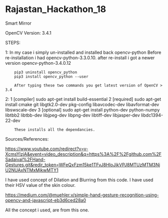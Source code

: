 # Rajastan_Hackathon_18
Smart Mirror


OpenCV Version: 3.4.1

STEPS:

   1:   In my case i simply un-installed and installed back opencv-python
        Before re-installation i had opencv-python-3.3.0.10. after re-install i got a newer version opencv-python-3.4.0.12

        pip3 uninstall opencv_python
        pip3 install opencv_python --user

        After typing these two commands you get latest version of OpenCV > 3.4
        
   2:   1 [compiler] sudo apt-get install build-essential
        2 [required] sudo apt-get install cmake git libgtk2.0-dev pkg-config libavcodec-dev libavformat-dev libswscale-dev
        3 [optional] sudo apt-get install python-dev python-numpy libtbb2 libtbb-dev libjpeg-dev libpng-dev libtiff-dev       libjasper-dev libdc1394-22-dev
        
        These installs all the dependancies.
        


Sources/References:

https://www.youtube.com/redirect?v=v-XcmsYlzjA&event=video_description&q=https%3A%2F%2Fgithub.com%2FSadaival%2FHand-Gestures.git&redir_token=WFeQxFzm15ke1TFvJ8HIoJikVPJ8MTUzMTM3NjU2NUAxNTMxMjkwMTY1

I have used concept of Dilation and Blurring from this code.
I have used their HSV value of the skin colour.

https://medium.com/@muehler.v/simple-hand-gesture-recognition-using-opencv-and-javascript-eb3d6ced28a0

All the concept i used, are from this one.



